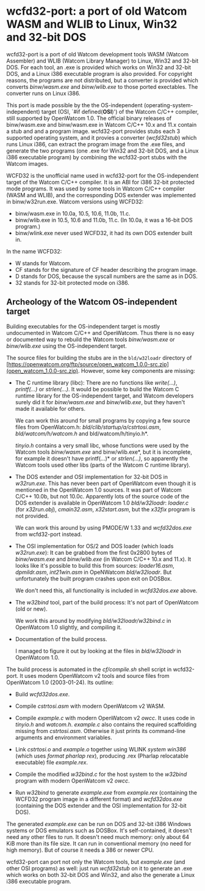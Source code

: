 # wcfd32-port: a port of old Watcom WASM and WLIB to Linux, Win32 and 32-bit DOS

wcfd32-port is a port of old Watcom development tools WASM (Watcom
Assembler) and WLIB (Watcom Library Manager) to Linux, Win32 and 32-bit DOS.
For each tool, an .exe is provided which works on Win32 and 32-bit DOS, and
a Linux i386 executable program is also provided. For copyright reasons, the
programs are not distributed, but a converter is provided which converts
*binw/wasm.exe* and *binw/wlib.exe* to those ported exectables. The converter
runs on Linux i386.

This port is made possible by the the OS-independent
(operating-system-independent) target (OSI, `#if defined(__OSI__)') of the
Watcom C/C++ compiler, still supported by OpenWatcom 1.0. The official
binary releases of binw/wasm.exe and binw/wasm.exe in Watcom C/C++ 10.x and
11.x contain a stub and and a program image. wcfd32-port provides stubs each
3 supported operating system, and it provies a converter (*wcfd32stub*)
which runs Linux i386, can extract the program image from the .exe files,
and generate the two programs (one .exe for Win32 and 32-bit DOS, and a
Linux i386 executable program) by combining the wcfd32-port stubs with the
Watcom images.

WCFD32 is the unofficial name used in wcfd32-port for the OS-independent
target of the Watcom C/C++ compiler. It is an ABI for i386 32-bit protected
mode programs. It was used by some tools in Watcom C/C++ compiler (WASM and
WLIB), and the corresponding DOS extender was implemented in
binw/w32run.exe. Watcom versions using WCFD32:

* binw/wasm.exe in 10.0a, 10.5, 10.6, 11.0b, 11.c.
* binw/wlib.exe in 10.5, 10.6 and 11.0b, 11.c. (In 10.0a, it was a 16-bit
  DOS program.)
* binw/wlink.exe never used WCFD32, it had its own DOS extender built in.

In the name WCFD32:

* W stands for Watcom.
* CF stands for the signature of CF header describing the program image.
* D stands for DOS, because the syscall numbers are the same as in DOS.
* 32 stands for 32-bit protected mode on i386.

## Archeology of the Watcom OS-independent target

Building executables for the OS-independent target is mostly undocumented in
Watcom C/C++ and OpenWatcom. Thus there is no easy or documented way to
rebuild the Watcom tools *binw/wasm.exe* or *binw/wlib.exe* using the
OS-independent target.

The source files for building the stubs are in the `bld/w32loadr` directory
of
[https://openwatcom.org/ftp/source/open_watcom_1.0.0-src.zip](open_watcom_1.0.0-src.zip).
However, some key components are missing:

* The C runtime library (libc): There are no
  functions like *write(...)*, *printf(...)* or *strlen(...)*. It would be
  possible to build the Watcom C runtime library for the OS-independent
  target, and Watcom developers surely did it for *binw/wasm.exe* and
  *binw/wlib.exe*, but they haven't made it available for others.

  We can work this around for small programs by copying a few source files
  from OpenWatcom.h: *bld/clib/startup/a/cstrtosi.asm*,
  *bld/watcom/h/watcom.h* and bld/watcom/h/tinyio.h*.

  *tinyio.h* contains a very small libc, whose functions were used by the
  Watcom tools *binw/wasm.exe* and binw/wlib.exe*, but it is incomplete,
  for example it doesn't have printf(...)* or *strlen(...)*, so apparently
  the Watcom tools used other libs (parts of the Watcom C runtime library).

* The DOS extender and OSI implementation for 32-bit DOS in *w32run.exe*.
  This has never been part of OpenWatcom even though it is mentioned in the
  OpenWatcom 1.0 sources. It was part of Watcom C/C++ 10.0b, but not 10.0c.
  Apparently lots of the source code of the DOS extender is available in
  OpenWatcom 1.0 *bld/w32loadr*: *loader.c* (for *x32run.obj*), *cmain32.asm*,
  *x32start.asm*, but the *x32fix* program is not provided.

  We can work this around by using PMODE/W 1.33 and *wcfd32dos.exe* from
  wcfd32-port instead.

* The OSI implementation for OS/2 and DOS loader (which loads *w32run.exe*):
  It can be grabbed from the first 0x2800 bytes of *binw/wasm.exe* and
  *binw/wlib.exe* (in Watcom C/C++ 10.x and 11.x). It looks like it's
  possible to build this from sources: *loader16.asm*, *dpmildr.asm*,
  *int21win.asm* in OpeNWatcom *bld/w32loadr*. But unfortunately the built
  program crashes upon exit on DOSBox.

  We don't need this, all functionality is included in *wcfd32dos.exe*
  above.

* The *w32bind* tool, part of the build process: It's not part of OpenWatcom
  (old or new).

  We work this around by modifying *bld/w32loadr/w32bind.c* in OpenWatcom
  1.0 slightly, and compiling it.

* Documentation of the build process.

  I managed to figure it out by looking at the files in *bld/w32loadr* in
  OpenWatcom 1.0.

The build process is automated in the *cf/compile.sh* shell script in
wcfd32-port. It uses modern OpenWatcom v2 tools and source files from
OpenWatcom 1.0 (2003-01-24). Its outline:

* Build *wcfd32dos.exe*.

* Compile *cstrtosi.asm* with modern OpenWatcom v2 WASM.

* Compile *example.c* with modern OpenWatcom v2 *owcc*. It uses code in
  *tinyio.h* and *watcom.h*. *example.c* also contains the required
  scaffolding missing from *cstrtosi.asm*. Otherwise it just prints its
  command-line arguments and environment variables.

* Link *cstrtosi.o* and *example.o* together using WLINK *system win386*
  (which uses *format pharlap rex*), producing .rex (Pharlap relocatable
  executable) file *example.rex*.

* Compile the modified *w32bind.c* for the host system to the *w32bind*
  program with modern OpenWatcom v2 *owcc*.

* Run *w32bind* to generate *example.exe* from *example.rex* (containing the
  WCFD32 program image in a different format) and *wcfd32dos.exe*
  (containing the DOS extender and the OSI implementation for 32-bit DOS).

The generated *example.exe* can be run on DOS and 32-bit i386 Windows
systems or DOS emulators such as DOSBox. It's self-contained, it doesn't
need any other files to run. It doesn't need much memory: only about 64 KiB
more than its file size. It can run in conventional memory (no need for high
memory). But of course it needs a 386 or newer CPU.

wcfd32-port can port not only the Watcom tools, but *example.exe* (and other
OSI programs) as well: just run *wcfd32stub* on it to generate an .exe which
works on both 32-bit DOS and Win32, and also the generate a Linux i386
executable program.
